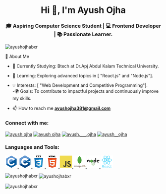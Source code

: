 <h1 align="center">Hi 👋, I'm Ayush Ojha</h1>
<h3 align="center">🎓 Aspiring Computer Science Student | 💻 Frontend Developer | 📚 Passionate Learner.</h3>


<p align="left"> <img src="https://komarev.com/ghpvc/?username=ayushojhabxr&label=Profile%20views&color=0e75b6&style=flat" alt="ayushojhabxr" /> </p>

🌟 About Me

- 🏫 Currently Studying: Btech at Dr.Apj Abdul Kalam Technical University.
- 🌱 Learning: Exploring advanced topics in [ "React.js" and "Node.js"].
- 💡 Interests: [ "Web Development and Competitive Programming"].        
-🌍 Goals: To contribute to impactful projects and continuously improve my skills.

- 📫 How to reach me **ayushojha381@gmail.com**

<h3 align="left">Connect with me:</h3>
<p align="left">
<a href="https://linkedin.com/in/ayush ojha" target="blank"><img align="center" src="https://raw.githubusercontent.com/rahuldkjain/github-profile-readme-generator/master/src/images/icons/Social/linked-in-alt.svg" alt="ayush ojha" height="30" width="40" /></a>
<a href="https://fb.com/ayush ojha" target="blank"><img align="center" src="https://raw.githubusercontent.com/rahuldkjain/github-profile-readme-generator/master/src/images/icons/Social/facebook.svg" alt="ayush ojha" height="30" width="40" /></a>
<a href="https://instagram.com/ayush.___.ojha" target="blank"><img align="center" src="https://raw.githubusercontent.com/rahuldkjain/github-profile-readme-generator/master/src/images/icons/Social/instagram.svg" alt="ayush.___.ojha" height="30" width="40" /></a>
<a href="https://www.leetcode.com/ayush__ojha" target="blank"><img align="center" src="https://raw.githubusercontent.com/rahuldkjain/github-profile-readme-generator/master/src/images/icons/Social/leet-code.svg" alt="ayush__ojha" height="30" width="40" /></a>
</p>

<h3 align="left">Languages and Tools:</h3>
<p align="left"> <a href="https://www.cprogramming.com/" target="_blank" rel="noreferrer"> <img src="https://raw.githubusercontent.com/devicons/devicon/master/icons/c/c-original.svg" alt="c" width="40" height="40"/> </a> <a href="https://www.w3schools.com/cpp/" target="_blank" rel="noreferrer"> <img src="https://raw.githubusercontent.com/devicons/devicon/master/icons/cplusplus/cplusplus-original.svg" alt="cplusplus" width="40" height="40"/> </a> <a href="https://www.w3schools.com/css/" target="_blank" rel="noreferrer"> <img src="https://raw.githubusercontent.com/devicons/devicon/master/icons/css3/css3-original-wordmark.svg" alt="css3" width="40" height="40"/> </a> <a href="https://www.w3.org/html/" target="_blank" rel="noreferrer"> <img src="https://raw.githubusercontent.com/devicons/devicon/master/icons/html5/html5-original-wordmark.svg" alt="html5" width="40" height="40"/> </a> <a href="https://developer.mozilla.org/en-US/docs/Web/JavaScript" target="_blank" rel="noreferrer"> <img src="https://raw.githubusercontent.com/devicons/devicon/master/icons/javascript/javascript-original.svg" alt="javascript" width="40" height="40"/> </a> <a href="https://www.mongodb.com/" target="_blank" rel="noreferrer"> <img src="https://raw.githubusercontent.com/devicons/devicon/master/icons/mongodb/mongodb-original-wordmark.svg" alt="mongodb" width="40" height="40"/> </a> <a href="https://nodejs.org" target="_blank" rel="noreferrer"> <img src="https://raw.githubusercontent.com/devicons/devicon/master/icons/nodejs/nodejs-original-wordmark.svg" alt="nodejs" width="40" height="40"/> </a> <a href="https://reactjs.org/" target="_blank" rel="noreferrer"> <img src="https://raw.githubusercontent.com/devicons/devicon/master/icons/react/react-original-wordmark.svg" alt="react" width="40" height="40"/> </a> </p>

<p><img align="left" src="https://github-readme-stats.vercel.app/api/top-langs?username=ayushojhabxr&show_icons=true&locale=en&layout=compact" alt="ayushojhabxr" /></p>

<p>&nbsp;<img align="center" src="https://github-readme-stats.vercel.app/api?username=ayushojhabxr&show_icons=true&locale=en" alt="ayushojhabxr" /></p>

<p><img align="center" src="https://github-readme-streak-stats.herokuapp.com/?user=ayushojhabxr&" alt="ayushojhabxr" /></p>

